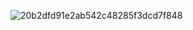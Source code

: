 ![20b2dfd91e2ab542c48285f3dcd7f848](https://github.com/user-attachments/assets/bf3facb3-e465-416d-8583-1b2685dbd8ef)
